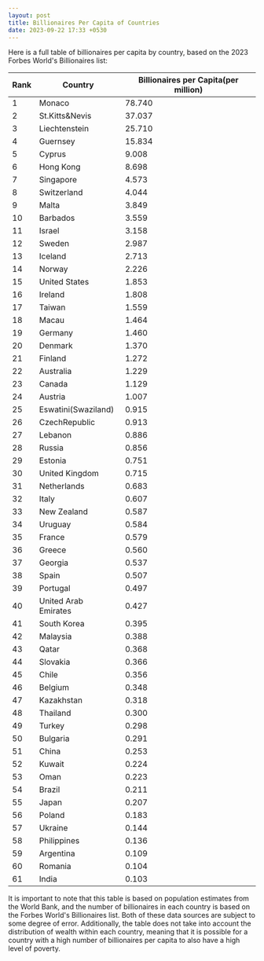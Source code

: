 ```yaml
---
layout: post
title: Billionaires Per Capita of Countries
date: 2023-09-22 17:33 +0530
---
```


Here is a full table of billionaires per capita by country, based on the 2023 Forbes World's Billionaires list:

| Rank | Country | Billionaires per Capita(per million) |
|---|---|---|
| 1	|	Monaco	|	78.740 |
| 2	|	St.Kitts&Nevis	|	37.037 |
| 3	|	Liechtenstein	|	25.710 |
| 4	|	Guernsey	|	15.834 |
| 5	|	Cyprus	|	9.008 |
| 6	|	Hong Kong	|	8.698 |
| 7	|	Singapore	|	4.573 |
| 8	|	Switzerland	|	4.044 |
| 9	|	Malta	|	3.849 |
| 10	|	Barbados	|	3.559 |
| 11	|	Israel	|	3.158 |
| 12	|	Sweden	|	2.987 |
| 13	|	Iceland	|	2.713 |
| 14	|	Norway	|	2.226 |
| 15	|	United States	|	1.853 |
| 16	|	Ireland	|	1.808 |
| 17	|	Taiwan	|	1.559 |
| 18	|	Macau	|	1.464 |
| 19	|	Germany	|	1.460 |
| 20	|	Denmark	|	1.370 |
| 21	|	Finland	|	1.272 |
| 22	|	Australia	|	1.229 |
| 23	|	Canada	|	1.129 |
| 24	|	Austria	|	1.007 |
| 25	|	Eswatini(Swaziland)	|	0.915 |
| 26	|	CzechRepublic	|	0.913 |
| 27	|	Lebanon	|	0.886 |
| 28	|	Russia	|	0.856 |
| 29	|	Estonia	|	0.751 |
| 30	|	United Kingdom	|	0.715 |
| 31	|	Netherlands	|	0.683 |
| 32	|	Italy	|	0.607 |
| 33	|	New Zealand	|	0.587 |
| 34	|	Uruguay	|	0.584 |
| 35	|	France	|	0.579 |
| 36	|	Greece	|	0.560 |
| 37	|	Georgia	|	0.537 |
| 38	|	Spain	|	0.507 |
| 39	|	Portugal	|	0.497 |
| 40	|	United Arab Emirates	|	0.427 |
| 41	|	South Korea	|	0.395 |
| 42	|	Malaysia	|	0.388 |
| 43	|	Qatar	|	0.368 |
| 44	|	Slovakia	|	0.366 |
| 45	|	Chile	|	0.356 |
| 46	|	Belgium	|	0.348 |
| 47	|	Kazakhstan	|	0.318 |
| 48	|	Thailand	|	0.300 |
| 49	|	Turkey	|	0.298 |
| 50	|	Bulgaria	|	0.291 |
| 51	|	China	|	0.253 |
| 52	|	Kuwait	|	0.224 |
| 53	|	Oman	|	0.223 |
| 54	|	Brazil	|	0.211 |
| 55	|	Japan	|	0.207 |
| 56	|	Poland	|	0.183 |
| 57	|	Ukraine	|	0.144 |
| 58	|	Philippines	|	0.136 |
| 59	|	Argentina	|	0.109 |
| 60	|	Romania	|	0.104 |
| 61	|	India	|	0.103 |


It is important to note that this table is based on population estimates from the World Bank, and the number of billionaires in each country is based on the Forbes World's Billionaires list. Both of these data sources are subject to some degree of error. Additionally, the table does not take into account the distribution of wealth within each country, meaning that it is possible for a country with a high number of billionaires per capita to also have a high level of poverty.
